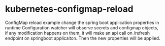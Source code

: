 # kubernetes-configmap-reload
ConfigMap reload example change the spring boot application properties in runtime
Configuration watcher will observe secrets and configmap objects, if any modification happens on them, it will make
an api call on /refresh endpoint on springboot applicaiton. Then the new properties will be applied.
